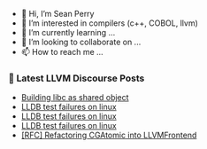 - 👋 Hi, I’m Sean Perry
- 👀 I’m interested in compilers (c++, COBOL, llvm)
- 🌱 I’m currently learning ...
- 💞️ I’m looking to collaborate on ...
- 📫 How to reach me ...

<!---
s66perry/s66perry is a ✨ special ✨ repository because its `README.md` (this file) appears on your GitHub profile.
You can click the Preview link to take a look at your changes.
--->
### 📕 Latest LLVM Discourse Posts

<!-- DISCOURSE-LLVM:START -->
- [Building libc as shared object](https://discourse.llvm.org/t/building-libc-as-shared-object/80166#post_9)
- [LLDB test failures on linux](https://discourse.llvm.org/t/lldb-test-failures-on-linux/80095?page=2#post_22)
- [LLDB test failures on linux](https://discourse.llvm.org/t/lldb-test-failures-on-linux/80095?page=2#post_21)
- [LLDB test failures on linux](https://discourse.llvm.org/t/lldb-test-failures-on-linux/80095#post_20)
- [[RFC] Refactoring CGAtomic into LLVMFrontend](https://discourse.llvm.org/t/rfc-refactoring-cgatomic-into-llvmfrontend/80168#post_2)
<!-- DISCOURSE-LLVM:END -->
